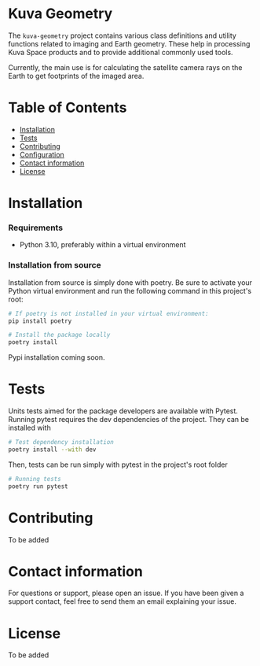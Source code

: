 # Kuva Geometry

The `kuva-geometry` project contains various class definitions and utility functions related 
to imaging and Earth geometry. These help in processing Kuva Space products and to provide 
additional commonly used tools.

Currently, the main use is for calculating the satellite camera rays on the Earth to get 
footprints of the imaged area.

# Table of Contents

- [Installation](#installation)
- [Tests](#tests)
- [Contributing](#contributing)
- [Configuration](#configuration)
- [Contact information](#contact-information)
- [License](#license)

# Installation

### Requirements

- Python 3.10, preferably within a virtual environment

### Installation from source

Installation from source is simply done with poetry. Be sure to activate your Python 
virtual environment and run the following command in this project's root:

```sh
# If poetry is not installed in your virtual environment:
pip install poetry
```

```sh
# Install the package locally
poetry install
```

Pypi installation coming soon.

# Tests

Units tests aimed for the package developers are available with Pytest. Running pytest 
requires the dev dependencies of the project. They can be installed with

```sh
# Test dependency installation
poetry install --with dev
```

Then, tests can be run simply with pytest in the project's root folder

```sh
# Running tests
poetry run pytest
```

# Contributing

To be added

# Contact information

For questions or support, please open an issue. If you have been given a support contact, 
feel free to send them an email explaining your issue.

# License

To be added
